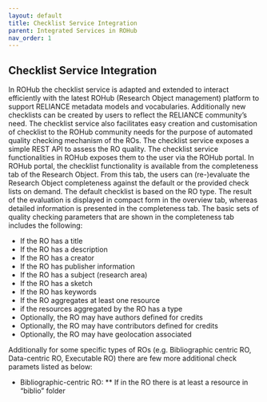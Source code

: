 ```yaml
---
layout: default
title: Checklist Service Integration
parent: Integrated Services in ROHub
nav_order: 1
---
```


## Checklist Service Integration
In ROHub the  checklist  service is  adapted  and  extended to  interact  efficiently  with  the  latest ROHub  (Research  Object management)  platform  to  support  RELIANCE  metadata models  and  vocabularies. Additionally new  checklists can be created by users to  reflect the RELIANCE community’s need. The checklist service also facilitates easy creation and customisation of checklist to the ROHub community needs for the purpose of automated quality checking mechanism of the ROs. The checklist service exposes a simple REST API to assess the RO quality. The checklist service functionalities in ROHub exposes them to the user via the ROHub portal. 
In  ROHub  portal, the  checklist  functionality  is  available  from the completeness tab  of  the  Research  Object.  From  this  tab,  the  users  can (re-)evaluate  the Research Object completeness against the default or the provided check lists on demand. The default checklist  is  based  on  the  RO  type. The  result  of  the  evaluation  is  displayed  in compact  form  in  the  overview  tab,  whereas  detailed  information is  presented  in  the completeness tab. The basic sets of quality checking parameters that are shown in the completeness tab includes the following:

* If the RO has a title
* If the RO has a description
* If the RO has a creator
* If the RO has publisher information
* If the RO has a subject (research area)
* If the RO has a sketch
* If the RO has keywords
* If the RO aggregates at least one resource
* if the resources aggregated by the RO has a type
* Optionally, the RO may have authors defined for credits
* Optionally, the RO may have contributors defined for credits
* Optionally, the RO may have geolocation associated

Additionally for some specific types of ROs (e.g. Bibliographic centric RO, Data-centric RO, Executable RO) there are few more additional check paramets listed as below:

* Bibliographic-centric RO:
** If in the RO there is at least a resource in “biblio” folder  